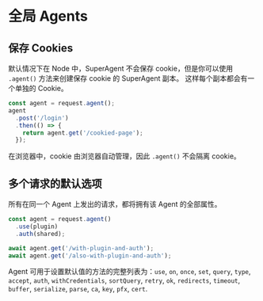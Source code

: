 # 全局 Agents

## 保存 Cookies

默认情况下在 Node 中，SuperAgent 不会保存 cookie，但是你可以使用 `.agent()` 方法来创建保存 cookie 的 SuperAgent 副本。 这样每个副本都会有一个单独的 Cookie。

```js
const agent = request.agent();
agent
  .post('/login')
  .then(() => {
    return agent.get('/cookied-page');
  });
```

在浏览器中，cookie 由浏览器自动管理，因此 `.agent()` 不会隔离 cookie。

## 多个请求的默认选项

所有在同一个 Agent 上发出的请求，都将拥有该 Agent 的全部属性。

```js
const agent = request.agent()
  .use(plugin)
  .auth(shared);

await agent.get('/with-plugin-and-auth');
await agent.get('/also-with-plugin-and-auth');
```

Agent 可用于设置默认值的方法的完整列表为：`use`, `on`, `once`, `set`, `query`, `type`, `accept`, `auth`, `withCredentials`, `sortQuery`, `retry`, `ok`, `redirects`, `timeout`, `buffer`, `serialize`, `parse`, `ca`, `key`, `pfx`, `cert`.
